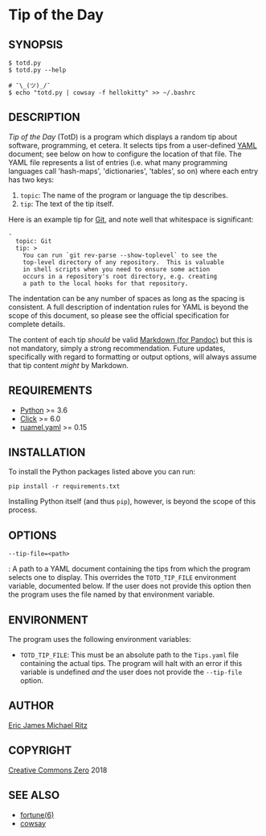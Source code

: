 Tip of the Day
==============

## SYNOPSIS

    $ totd.py
    $ totd.py --help

    # ¯\_(ツ)_/¯
    $ echo "totd.py | cowsay -f hellokitty" >> ~/.bashrc

## DESCRIPTION

*Tip of the Day* (TotD) is a program which displays a random tip about
software, programming, et cetera.  It selects tips from a user-defined
[YAML][] document; see below on how to configure the location of that file.
The YAML file represents a list of entries (i.e. what many programming
languages call 'hash-maps', 'dictionaries', 'tables', so on) where each
entry has two keys:

1. `topic`: The name of the program or language the tip describes.
2. `tip`: The text of the tip itself.

Here is an example tip for [Git](https://git-scm.org/), and note well
that whitespace is significant:

    -
      topic: Git
      tip: >
        You can run `git rev-parse --show-toplevel` to see the
        top-level directory of any repository.  This is valuable
        in shell scripts when you need to ensure some action
        occurs in a repository's root directory, e.g. creating
        a path to the local hooks for that repository.

The indentation can be any number of spaces as long as the spacing is
consistent.  A full description of indentation rules for YAML is beyond
the scope of this document, so please see the official specification
for complete details.

The content of each tip *should* be valid [Markdown (for Pandoc)][pan-md]
but this is not mandatory, simply a strong recommendation.  Future
updates, specifically with regard to formatting or output options,
will always assume that tip content *might* by Markdown.

## REQUIREMENTS

* [Python](https://python.org/) >= 3.6
* [Click](http://click.pocoo.org/6/) >= 6.0
* [ruamel.yaml](http://yaml.readthedocs.io/en/latest/index.html) >= 0.15

## INSTALLATION

To install the Python packages listed above you can run:

    pip install -r requirements.txt

Installing Python itself (and thus `pip`), however, is beyond the
scope of this process.

## OPTIONS

`--tip-file=<path>`

:  A path to a YAML document containing the tips from which the program
selects one to display.  This overrides the `TOTD_TIP_FILE` environment
variable, documented below.  If the user does not provide this option
then the program uses the file named by that environment variable.

## ENVIRONMENT

The program uses the following environment variables:

* `TOTD_TIP_FILE`:
  This must be an absolute path to the `Tips.yaml` file containing the
  actual tips.  The program will halt with an error if this variable
  is undefined *and* the user does not provide the `--tip-file` option.

## AUTHOR

[Eric James Michael Ritz][ejmr]

## COPYRIGHT

[Creative Commons Zero][CC0] 2018

## SEE ALSO

- [fortune(6)](https://linux.die.net/man/6/fortune)
- [cowsay](https://en.wikipedia.org/wiki/Cowsay)



[pan-md]: http://pandoc.org/MANUAL.html#pandocs-markdown
[ejmr]: https://github.com/ejmr/
[CC0]: https://creativecommons.org/publicdomain/zero/1.0/legalcode
[YAML]: http://yaml.org/
